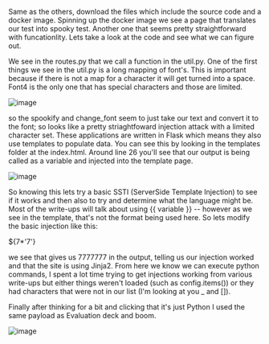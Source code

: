 Same as the others, download the files which include the source code and a docker image. Spinning up the docker image we see a page that translates our test into spooky test. Another one that seems pretty straightforward with funcationlity. Lets take a look at the code and see what we can figure out.

We see in the routes.py that we call a function in the util.py. One of the first things we see in the util.py is a long mapping of font's. This is important because if there is not a map for a character it will get turned into a space. Font4 is the only one that has special characters and those are limited.

![image](https://user-images.githubusercontent.com/6153549/198296504-6e43f80b-e8c8-456f-8f1d-0e2aad5849a7.png)

so the spookify and change_font seem to just take our text and convert it to the font; so looks like a pretty striaghtfoward injection attack with a limited character set. These applications are written in Flask which means they also use templates to populate data. You can see this by looking in the templates folder at the index.html. Around line 26 you'll see that our output is being called as a variable and injected into the template page.

![image](https://user-images.githubusercontent.com/6153549/198296913-b02a37f3-8528-4099-b250-34873930ba44.png)

So knowing this lets try a basic SSTI (ServerSide Template Injection) to see if it works and then also to try and determine what the language might be. Most of the write-ups will talk about using {{ variable }} -- however as we see in the template, that's not the format being used here. So lets modify the basic injection like this:

${7*'7'}

we see that gives us 7777777 in the output, telling us our injection worked and that the site is using Jinja2. From here we know we can execute python commands, I spent a lot time trying to get injections working from various write-ups but either things weren't loaded (such as config.items()) or they had characters that were not in our list (I'm looking at you _ and []).

Finally after thinking for a bit and clicking that it's just Python I used the same payload as Evaluation deck and boom.

![image](https://user-images.githubusercontent.com/6153549/198299697-4565f237-ed5e-4b96-88eb-6507ab467a05.png)
